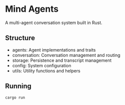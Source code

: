 # Mind Agents

A multi-agent conversation system built in Rust.

## Structure

- agents: Agent implementations and traits
- conversation: Conversation management and routing
- storage: Persistence and transcript management
- config: System configuration
- utils: Utility functions and helpers

## Running

```bash
cargo run
